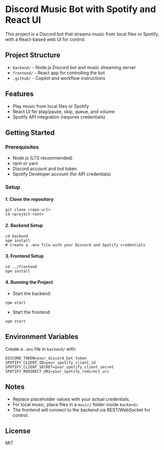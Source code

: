 # Discord Music Bot with Spotify and React UI

This project is a Discord bot that streams music from local files or Spotify, with a React-based web UI for control.

## Project Structure

- `backend/` - Node.js Discord bot and music streaming server
- `frontend/` - React app for controlling the bot
- `.github/` - Copilot and workflow instructions

## Features
- Play music from local files or Spotify
- React UI for play/pause, skip, queue, and volume
- Spotify API integration (requires credentials)

## Getting Started

### Prerequisites
- Node.js (LTS recommended)
- npm or yarn
- Discord account and bot token
- Spotify Developer account (for API credentials)

### Setup

#### 1. Clone the repository
```
git clone <repo-url>
cd <project-root>
```

#### 2. Backend Setup
```
cd backend
npm install
# Create a .env file with your Discord and Spotify credentials
```

#### 3. Frontend Setup
```
cd ../frontend
npm install
```

#### 4. Running the Project
- Start the backend:
```
npm start
```
- Start the frontend:
```
npm start
```

## Environment Variables
Create a `.env` file in `backend/` with:
```
DISCORD_TOKEN=your_discord_bot_token
SPOTIFY_CLIENT_ID=your_spotify_client_id
SPOTIFY_CLIENT_SECRET=your_spotify_client_secret
SPOTIFY_REDIRECT_URI=your_spotify_redirect_uri
```

## Notes
- Replace placeholder values with your actual credentials.
- For local music, place files in a `music/` folder inside `backend/`.
- The frontend will connect to the backend via REST/WebSocket for control.

## License
MIT
